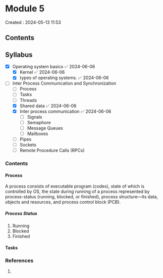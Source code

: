 # Module 5

Created : 2024-05-13 11:53


## Contents

## Syllabus
- [x] Operating system basics ✅ 2024-06-06
	- [x] Kernel ✅ 2024-06-06
	- [x] types of operating systems. ✅ 2024-06-06
- [ ] Inter Process Communication and Synchronization
	- [ ] Process
	- [ ] Tasks
	- [ ] Threads 
	- [x] Shared data ✅ 2024-06-06
	- [x] Inter process communication ✅ 2024-06-06
		- [ ] Signals 
		- [ ] Semaphore 
		- [ ] Message Queues 
		- [ ] Mailboxes
	- [ ] Pipes 
	- [ ] Sockets 
	- [ ] Remote Procedure Calls (RPCs)

### Contents

#### Process
A process consists of executable program (codes), state of which is controlled by OS, the state during running of a process represented by process-status (running, blocked, or finished), process structure—its data, objects and resources, and process control block (PCB).
##### Process Status 
1. Running
2. Blocked
3. Finished


#### Tasks
### References
1. 